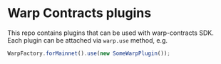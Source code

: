 # Warp Contracts plugins
This repo contains plugins that can be used with warp-contracts SDK.  
Each plugin can be attached via `warp.use` method, e.g.
```js
WarpFactory.forMainnet().use(new SomeWarpPlugin());
```
